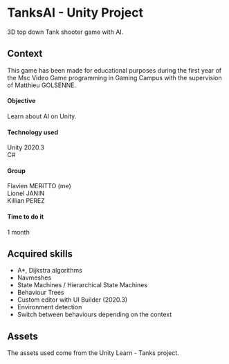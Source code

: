 # TanksAI - Unity Project
3D top down Tank shooter game with AI.
 
## Context
This game has been made for educational purposes during the first year of the Msc Video Game programming in Gaming Campus with the supervision of Matthieu GOLSENNE.

#### Objective
Learn about AI on Unity.

#### Technology used
Unity 2020.3  
C#

#### Group
Flavien MERITTO (me)  
Lionel JANIN  
Killian PEREZ

#### Time to do it
1 month

## Acquired skills
- A*, Dijkstra algorithms
- Navmeshes
- State Machines / Hierarchical State Machines
- Behaviour Trees
- Custom editor with UI Builder (2020.3)
- Environment detection
- Switch between behaviours depending on the context

## Assets
The assets used come from the Unity Learn - Tanks project.
